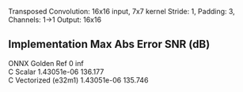 
Transposed Convolution: 16x16 input, 7x7 kernel
Stride: 1, Padding: 3, Channels: 1->1
Output: 16x16

Implementation           Max Abs Error       SNR (dB)            
------------------------------------------------------------
ONNX Golden Ref          0                   inf                 
C Scalar                 1.43051e-06         136.177             
C Vectorized (e32m1)     1.43051e-06         135.746             
